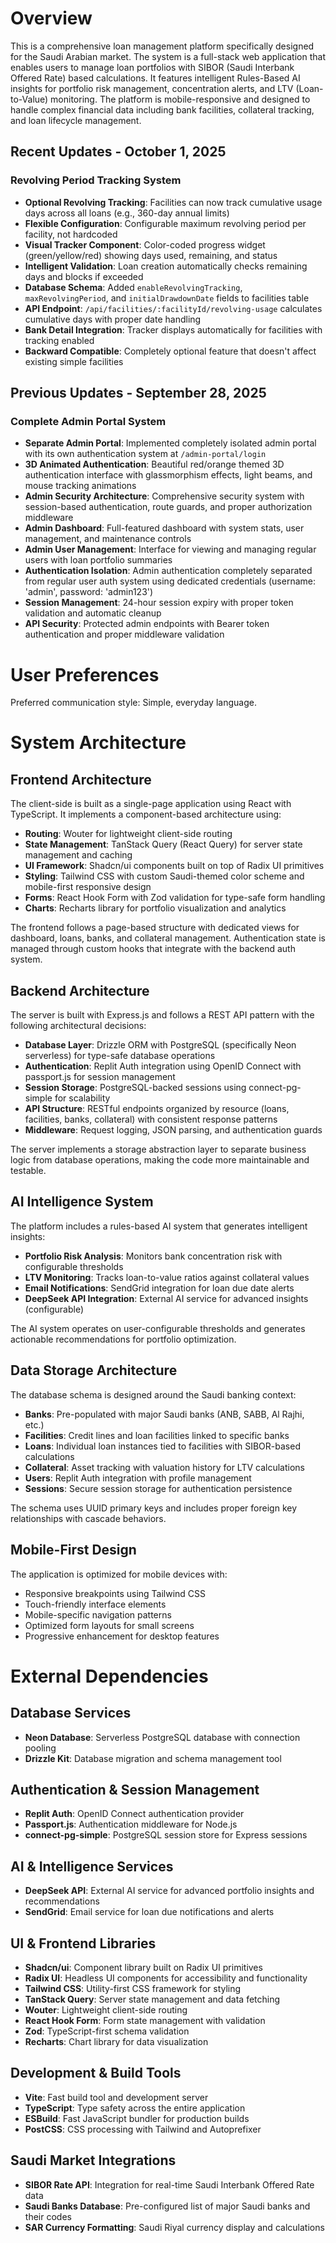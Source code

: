 # Overview

This is a comprehensive loan management platform specifically designed for the Saudi Arabian market. The system is a full-stack web application that enables users to manage loan portfolios with SIBOR (Saudi Interbank Offered Rate) based calculations. It features intelligent Rules-Based AI insights for portfolio risk management, concentration alerts, and LTV (Loan-to-Value) monitoring. The platform is mobile-responsive and designed to handle complex financial data including bank facilities, collateral tracking, and loan lifecycle management.

## Recent Updates - October 1, 2025

### Revolving Period Tracking System
- **Optional Revolving Tracking**: Facilities can now track cumulative usage days across all loans (e.g., 360-day annual limits)
- **Flexible Configuration**: Configurable maximum revolving period per facility, not hardcoded
- **Visual Tracker Component**: Color-coded progress widget (green/yellow/red) showing days used, remaining, and status
- **Intelligent Validation**: Loan creation automatically checks remaining days and blocks if exceeded
- **Database Schema**: Added `enableRevolvingTracking`, `maxRevolvingPeriod`, and `initialDrawdownDate` fields to facilities table
- **API Endpoint**: `/api/facilities/:facilityId/revolving-usage` calculates cumulative days with proper date handling
- **Bank Detail Integration**: Tracker displays automatically for facilities with tracking enabled
- **Backward Compatible**: Completely optional feature that doesn't affect existing simple facilities

## Previous Updates - September 28, 2025

### Complete Admin Portal System
- **Separate Admin Portal**: Implemented completely isolated admin portal with its own authentication system at `/admin-portal/login`
- **3D Animated Authentication**: Beautiful red/orange themed 3D authentication interface with glassmorphism effects, light beams, and mouse tracking animations
- **Admin Security Architecture**: Comprehensive security system with session-based authentication, route guards, and proper authorization middleware
- **Admin Dashboard**: Full-featured dashboard with system stats, user management, and maintenance controls
- **Admin User Management**: Interface for viewing and managing regular users with loan portfolio summaries
- **Authentication Isolation**: Admin authentication completely separated from regular user auth system using dedicated credentials (username: 'admin', password: 'admin123')
- **Session Management**: 24-hour session expiry with proper token validation and automatic cleanup
- **API Security**: Protected admin endpoints with Bearer token authentication and proper middleware validation

# User Preferences

Preferred communication style: Simple, everyday language.

# System Architecture

## Frontend Architecture
The client-side is built as a single-page application using React with TypeScript. It implements a component-based architecture using:
- **Routing**: Wouter for lightweight client-side routing
- **State Management**: TanStack Query (React Query) for server state management and caching
- **UI Framework**: Shadcn/ui components built on top of Radix UI primitives
- **Styling**: Tailwind CSS with custom Saudi-themed color scheme and mobile-first responsive design
- **Forms**: React Hook Form with Zod validation for type-safe form handling
- **Charts**: Recharts library for portfolio visualization and analytics

The frontend follows a page-based structure with dedicated views for dashboard, loans, banks, and collateral management. Authentication state is managed through custom hooks that integrate with the backend auth system.

## Backend Architecture
The server is built with Express.js and follows a REST API pattern with the following architectural decisions:
- **Database Layer**: Drizzle ORM with PostgreSQL (specifically Neon serverless) for type-safe database operations
- **Authentication**: Replit Auth integration using OpenID Connect with passport.js for session management
- **Session Storage**: PostgreSQL-backed sessions using connect-pg-simple for scalability
- **API Structure**: RESTful endpoints organized by resource (loans, facilities, banks, collateral) with consistent response patterns
- **Middleware**: Request logging, JSON parsing, and authentication guards

The server implements a storage abstraction layer to separate business logic from database operations, making the code more maintainable and testable.

## AI Intelligence System
The platform includes a rules-based AI system that generates intelligent insights:
- **Portfolio Risk Analysis**: Monitors bank concentration risk with configurable thresholds
- **LTV Monitoring**: Tracks loan-to-value ratios against collateral values
- **Email Notifications**: SendGrid integration for loan due date alerts
- **DeepSeek API Integration**: External AI service for advanced insights (configurable)

The AI system operates on user-configurable thresholds and generates actionable recommendations for portfolio optimization.

## Data Storage Architecture
The database schema is designed around the Saudi banking context:
- **Banks**: Pre-populated with major Saudi banks (ANB, SABB, Al Rajhi, etc.)
- **Facilities**: Credit lines and loan facilities linked to specific banks
- **Loans**: Individual loan instances tied to facilities with SIBOR-based calculations
- **Collateral**: Asset tracking with valuation history for LTV calculations
- **Users**: Replit Auth integration with profile management
- **Sessions**: Secure session storage for authentication persistence

The schema uses UUID primary keys and includes proper foreign key relationships with cascade behaviors.

## Mobile-First Design
The application is optimized for mobile devices with:
- Responsive breakpoints using Tailwind CSS
- Touch-friendly interface elements
- Mobile-specific navigation patterns
- Optimized form layouts for small screens
- Progressive enhancement for desktop features

# External Dependencies

## Database Services
- **Neon Database**: Serverless PostgreSQL database with connection pooling
- **Drizzle Kit**: Database migration and schema management tool

## Authentication & Session Management
- **Replit Auth**: OpenID Connect authentication provider
- **Passport.js**: Authentication middleware for Node.js
- **connect-pg-simple**: PostgreSQL session store for Express sessions

## AI & Intelligence Services
- **DeepSeek API**: External AI service for advanced portfolio insights and recommendations
- **SendGrid**: Email service for loan due notifications and alerts

## UI & Frontend Libraries
- **Shadcn/ui**: Component library built on Radix UI primitives
- **Radix UI**: Headless UI components for accessibility and functionality
- **Tailwind CSS**: Utility-first CSS framework for styling
- **TanStack Query**: Server state management and data fetching
- **Wouter**: Lightweight client-side routing
- **React Hook Form**: Form state management with validation
- **Zod**: TypeScript-first schema validation
- **Recharts**: Chart library for data visualization

## Development & Build Tools
- **Vite**: Fast build tool and development server
- **TypeScript**: Type safety across the entire application
- **ESBuild**: Fast JavaScript bundler for production builds
- **PostCSS**: CSS processing with Tailwind and Autoprefixer

## Saudi Market Integrations
- **SIBOR Rate API**: Integration for real-time Saudi Interbank Offered Rate data
- **Saudi Banks Database**: Pre-configured list of major Saudi banks and their codes
- **SAR Currency Formatting**: Saudi Riyal currency display and calculations